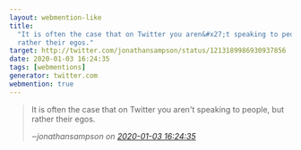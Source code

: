 ```yaml
---
layout: webmention-like
title:
  "It is often the case that on Twitter you aren&#x27;t speaking to people, but
  rather their egos."
target: http://twitter.com/jonathansampson/status/1213189986930937856
date: 2020-01-03 16:24:35
tags: [webmentions]
generator: twitter.com
webmention: true
---
```


<blockquote class="external-citation">
  <p>
    It is often the case that on Twitter you aren&#x27;t speaking to people, but rather their egos.
  </p>
  <cite>‒<span class="p-author p-name">jonathansampson</span>
    on
    <a href="http://twitter.com/jonathansampson/status/1213189986930937856" rel="external nofollow" target="_blank">2020-01-03 16:24:35</a>
  </cite>
</blockquote>
